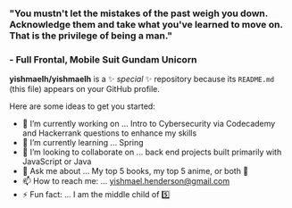 ### "You mustn't let the mistakes of the past weigh you down. Acknowledge them and take what you've learned to move on. That is the privilege of being a man."
### - Full Frontal, Mobile Suit Gundam Unicorn

**yishmaelh/yishmaelh** is a ✨ _special_ ✨ repository because its `README.md` (this file) appears on your GitHub profile.

Here are some ideas to get you started:

- 🔭 I’m currently working on ...  Intro to Cybersecurity via Codecademy and Hackerrank questions to enhance my skills
- 🌱 I’m currently learning ... Spring
- 👯 I’m looking to collaborate on ... back end projects built primarily with JavaScript or Java
- 💬 Ask me about ... My top 5 books, my top 5 anime, or both 🤖
- 📫 How to reach me: ... yishmael.henderson@gmail.com
- ⚡ Fun fact: ... I am the middle child of 5️⃣

